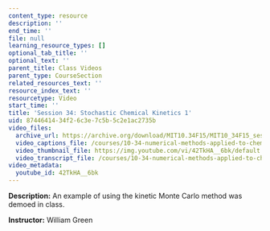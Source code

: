 ```yaml
---
content_type: resource
description: ''
end_time: ''
file: null
learning_resource_types: []
optional_tab_title: ''
optional_text: ''
parent_title: Class Videos
parent_type: CourseSection
related_resources_text: ''
resource_index_text: ''
resourcetype: Video
start_time: ''
title: 'Session 34: Stochastic Chemical Kinetics 1'
uid: 87446414-34f2-6c3e-7c5b-5c2e1ac2735b
video_files:
  archive_url: https://archive.org/download/MIT10.34F15/MIT10_34F15_ses34_300k.mp4
  video_captions_file: /courses/10-34-numerical-methods-applied-to-chemical-engineering-fall-2015/93f1bee5e9a45e6987d524b7e4c55fbd_42TkHA__6bk.vtt
  video_thumbnail_file: https://img.youtube.com/vi/42TkHA__6bk/default.jpg
  video_transcript_file: /courses/10-34-numerical-methods-applied-to-chemical-engineering-fall-2015/c15fb3879bc91b7f9f7b194335bb8f33_42TkHA__6bk.pdf
video_metadata:
  youtube_id: 42TkHA__6bk
---
```


**Description:** An example of using the kinetic Monte Carlo method was demoed in class.

**Instructor:** William Green
